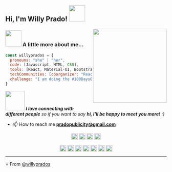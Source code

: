 <!-- ### Hi there 👋 -->

<h2> Hi, I'm Willy Prado! <img src="https://media.giphy.com/media/mGcNjsfWAjY5AEZNw6/giphy.gif" width="50"></h2>
<img align='right' src="https://media.giphy.com/media/dWxO36Jzd6bTSt5dIY/source.gif" width="230">

### <img src="https://media.giphy.com/media/VgCDAzcKvsR6OM0uWg/giphy.gif" width="50"> A little more about me...  

```javascript
const willyprados = {
  pronouns: "she" | "her",
  code: [Javascript, HTML, CSS],
  tools: [React, Material-UI, Bootstrap, Firebase, Netlify],
  techCommunities: [coorganizer: "Reactlaconf"],
  challenge: "I am doing the #100DaysOfCode challenge focused on Javascript and React.js"
}
```

<img src="https://media.giphy.com/media/LnQjpWaON8nhr21vNW/giphy.gif" width="60"> <em><b>I love connecting with different people</b> so if you want to say <b>hi, I'll be happy to meet you more!</b> :)</em>


- 📫 How to reach me **pradopublicity@gmail.com**

<p align="center">
<img src="https://devicons.github.io/devicon/devicon.git/icons/react/react-original-wordmark.svg" alt="react" width="20" height="20"/>
<img src="https://devicons.github.io/devicon/devicon.git/icons/bootstrap/bootstrap-plain.svg" alt="bootstrap" width="20" height="20"/>
<img src="https://devicons.github.io/devicon/devicon.git/icons/html5/html5-original-wordmark.svg" alt="html5" width="20" height="20"/>
<img src="https://devicons.github.io/devicon/devicon.git/icons/javascript/javascript-original.svg" alt="javascript" width="20" height="20"/>
</p>

<p align="center">
<a href="https://codepen.io/willyprados" target="blank"><img align="center" src="https://cdn.jsdelivr.net/npm/simple-icons@3.0.1/icons/codepen.svg" alt="willyprados" height="20" width="20" /></a>
<a href="https://twitter.com/willyprados" target="blank"><img align="center" src="https://cdn.jsdelivr.net/npm/simple-icons@3.0.1/icons/twitter.svg" alt="willyprados" height="20" width="20" /></a>
<a href="https://linkedin.com/in/willyprados" target="blank"><img align="center" src="https://cdn.jsdelivr.net/npm/simple-icons@3.0.1/icons/linkedin.svg" alt="willyprados" height="20" width="20" /></a>
<a href="https://fb.com/willyprados" target="blank"><img align="center" src="https://cdn.jsdelivr.net/npm/simple-icons@3.0.1/icons/facebook.svg" alt="willyprados" height="20" width="20" /></a>
<a href="https://instagram.com/willyprados" target="blank"><img align="center" src="https://cdn.jsdelivr.net/npm/simple-icons@3.0.1/icons/instagram.svg" alt="willyprados" height="20" width="20" /></a>
<a href="https://www.behance.net/willyprados" target="blank"><img align="center" src="https://cdn.jsdelivr.net/npm/simple-icons@3.0.1/icons/behance.svg" alt="willyprados" height="20" width="20" /></a>
<a href="https://medium.com/willyprados" target="blank"><img align="center" src="https://cdn.jsdelivr.net/npm/simple-icons@3.0.1/icons/medium.svg" alt="willyprados" height="20" width="20" /></a>
</p>

---

⭐️ From [@willyprados](https://github.com/Thaiane)

































<!--
**willyprados/willyprados** is a ✨ _special_ ✨ repository because its `README.md` (this file) appears on your GitHub profile.

Here are some ideas to get you started:

- 🔭 I’m currently working on ...
- 🌱 I’m currently learning ...
- 👯 I’m looking to collaborate on ...
- 🤔 I’m looking for help with ...
- 💬 Ask me about ...
- 📫 How to reach me: ...
- 😄 Pronouns: ...
- ⚡ Fun fact: ...
-->
